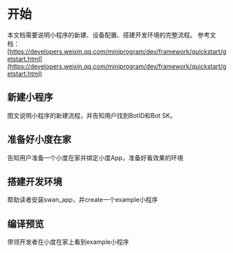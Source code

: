 # 开始

本文档需要说明小程序的新建、设备配置、搭建开发环境的完整流程。
参考文档：[https://developers.weixin.qq.com/miniprogram/dev/framework/quickstart/getstart.html](https://developers.weixin.qq.com/miniprogram/dev/framework/quickstart/getstart.html)

## 新建小程序

图文说明小程序的新建流程，并告知用户找到BotID和Bot SK。

## 准备好小度在家

告知用户准备一个小度在家并绑定小度App，准备好看效果的环境

## 搭建开发环境

帮助读者安装swan_app，并create一个example小程序

## 编译预览

带领开发者在小度在家上看到example小程序
